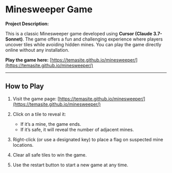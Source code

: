 # **Minesweeper Game**





**Project Description:**

This is a classic Minesweeper game developed using **Cursor (Claude 3.7-Sonnet)**. The game offers a fun and challenging experience where players uncover tiles while avoiding hidden mines. You can play the game directly online without any installation.



**Play the game here:** [https://temasite.github.io/minesweeper/](https://temasite.github.io/minesweeper/)



------



## **How to Play**

1. Visit the game page: [https://temasite.github.io/minesweeper/](https://temasite.github.io/minesweeper/)

2. Click on a tile to reveal it:

   

   - If it’s a mine, the game ends.
   - If it’s safe, it will reveal the number of adjacent mines.

   

3. Right-click (or use a designated key) to place a flag on suspected mine locations.

4. Clear all safe tiles to win the game.

5. Use the restart button to start a new game at any time.
